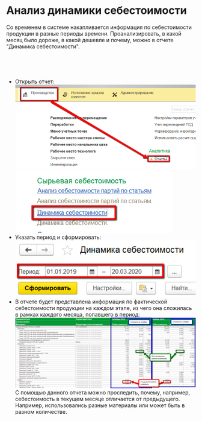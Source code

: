 # Анализ динамики себестоимости


Со временем в системе накапливается информация по себестоимости
продукции в разные периоды времени. Проанализировать, в какой месяц было
дороже, в какой дешевле и почему, можно в отчете "Динамика
себестоимости".

 

 

-   Открыть отчет:  
![](AnalysisDynamicOfCost.assets/drex_analiz_dinamiki_sebestoimosti_custom.png)  
![](AnalysisDynamicOfCost.assets/drex_analiz_dinamiki_sebestoimosti_custom_2.png)
-   Указать период и сформировать:  
![](AnalysisDynamicOfCost.assets/drex_analiz_dinamiki_sebestoimosti_custom_3.png)
-   В отчете будет представлена информация по фактической себестоимости
    продукции на каждом этапе, из чего она сложилась в рамках каждого
    месяца, попавшего в период:  
![](AnalysisDynamicOfCost.assets/drex_analiz_dinamiki_sebestoimosti_custom_4.png)  
С помощью данного отчета можно проследить, почему, например,
    себестоимость в текущем месяце отличается от предыдущего. Например,
    использовались разные материалы или может быть в разном количестве.


